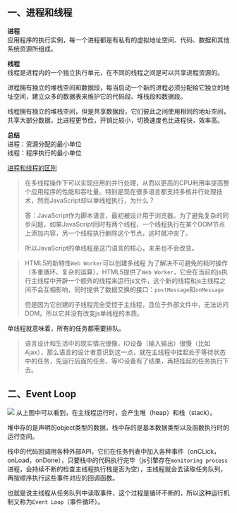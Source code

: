 ## 一、进程和线程
**进程**  
应用程序的执行实例，每一个进程都是有私有的虚拟地址空间、代码、数据和其他系统资源所组成。

**线程**  
线程是进程内的一个独立执行单元，在不同的线程之间是可以共享进程资源的。

进程拥有独立的堆栈空间和数据段，每当启动一个新的进程必须分配给它独立的地址空间，建立众多的数据表来维护它的代码段、堆栈段和数据段。

线程拥有独立的堆栈空间，但是共享数据段，它们彼此之间使用相同的地址空间，共享大部分数据，比进程更节俭，开销比较小，切换速度也比进程快，效率高。

**总结**  
进程：资源分配的最小单位  
线程：程序执行的最小单位

[进程和线程的区别](https://www.cnblogs.com/Jones-dd/p/8858995.html)

> 在多线程操作下可以实现应用的并行处理，从而以更高的CPU利用率提高整个应用程序的性能和吞吐量。特别是现在很多语言都支持多核并行处理技术，然而JavaScript却以单线程执行，为什么？
> 
> 答：JavaScript作为脚本语言，最初被设计用于浏览器。为了避免复杂的同步问题，如果JavaScript同时有两个线程，一个线程执行在某个DOM节点上添加内容，另一个线程执行删除这个节点，这时就冲突了。
> 
> 所以JavaScript的单线程是这门语言的核心，未来也不会改变。

> HTML5的新特性`Web Worker`可以创建多线程
> 为了解决不可避免的耗时操作（多重循环、复杂的运算），HTML5提供了`Web Worker`，它会在当前的js执行主线程中开辟一个额外的线程来运行js文件，这个新的线程和js主线程之间不会互相影响，同时提供了数据交换的接口：`postMessage`和`onMessage`
> 
> 但是因为它创建的子线程完全受控于主线程，且位于外部文件中，无法访问DOM。所以它并没有改变js单线程的本质。

单线程就意味着，所有的任务都需要排队。

> 语言设计和生活中的现实情况很像，IO设备（输入输出）很慢（比如Ajax），那么语言的设计者意识到这一点，就在主线程中挂起处于等待状态中的任务，先运行后面的任务，等IO设备有了结果，再把挂起的任务执行下去。

## 二、Event Loop
![](https://user-gold-cdn.xitu.io/2019/7/6/16bc675a7df7428e?imageView2/0/w/1280/h/960/format/webp/ignore-error/1)
从上图中可以看到，在主线程运行时，会产生堆（heap）和栈（stack）。

堆中存的是声明的object类型的数据，栈中存的是基本数据类型以及函数执行时的运行空间。

栈中的代码回调用各种外部API，它们在任务列表中加入各种事件（onCLick，onLoad，onDone），只要栈中的代码执行完毕（js引擎存在`monitoring process`进程，会持续不断的检查主线程执行栈是否为空），主线程就会去读取任务队列，再按顺序执行这些事件对应的回调函数。

也就是说主线程从任务队列中读取事件，这个过程是循环不断的，所以这种运行机制又称为`Event Loop`（事件循环）。